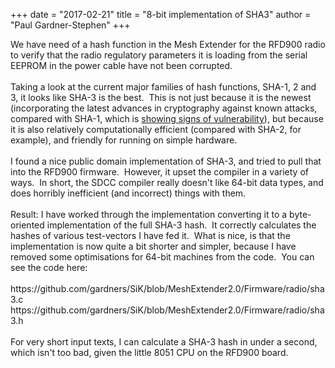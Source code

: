 +++
date = "2017-02-21"
title = "8-bit implementation of SHA3"
author = "Paul Gardner-Stephen"
+++

<div class="post-body entry-content" id="post-body-7856980764600970696" itemprop="description articleBody">
We have need of a hash function in the Mesh Extender for the RFD900 radio to verify that the radio regulatory parameters it is loading from the serial EEPROM in the power cable have not been corrupted.<br/>
<br/>
Taking a look at the current major families of hash functions, SHA-1, 2 and 3, it looks like SHA-3 is the best.  This is not just because it is the newest (incorporating the latest advances in cryptography against known attacks, compared with SHA-1, which is <a href="https://www.schneier.com/blog/archives/2005/02/sha1_broken.html">showing signs of vulnerability</a>), but because it is also relatively computationally efficient (compared with SHA-2, for example), and friendly for running on simple hardware.<br/>
<br/>
I found a nice public domain implementation of SHA-3, and tried to pull that into the RFD900 firmware.  However, it upset the compiler in a variety of ways.  In short, the SDCC compiler really doesn't like 64-bit data types, and does horribly inefficient (and incorrect) things with them.<br/>
<br/>
Result: I have worked through the implementation converting it to a byte-oriented implementation of the full SHA-3 hash.  It correctly calculates the hashes of various test-vectors I have fed it.  What is nice, is that the implementation is now quite a bit shorter and simpler, because I have removed some optimisations for 64-bit machines from the code.  You can see the code here:<br/>
<br/>
https://github.com/gardners/SiK/blob/MeshExtender2.0/Firmware/radio/sha3.c<br/>
https://github.com/gardners/SiK/blob/MeshExtender2.0/Firmware/radio/sha3.h<br/>
<br/>
For very short input texts, I can calculate a SHA-3 hash in under a second, which isn't too bad, given the little 8051 CPU on the RFD900 board.
<div></div>
</div>